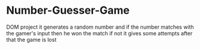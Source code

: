 # Number-Guesser-Game

DOM project it generates a random number and if the number matches with the gamer's input then he won the match if not it gives some attempts after that the game is lost

